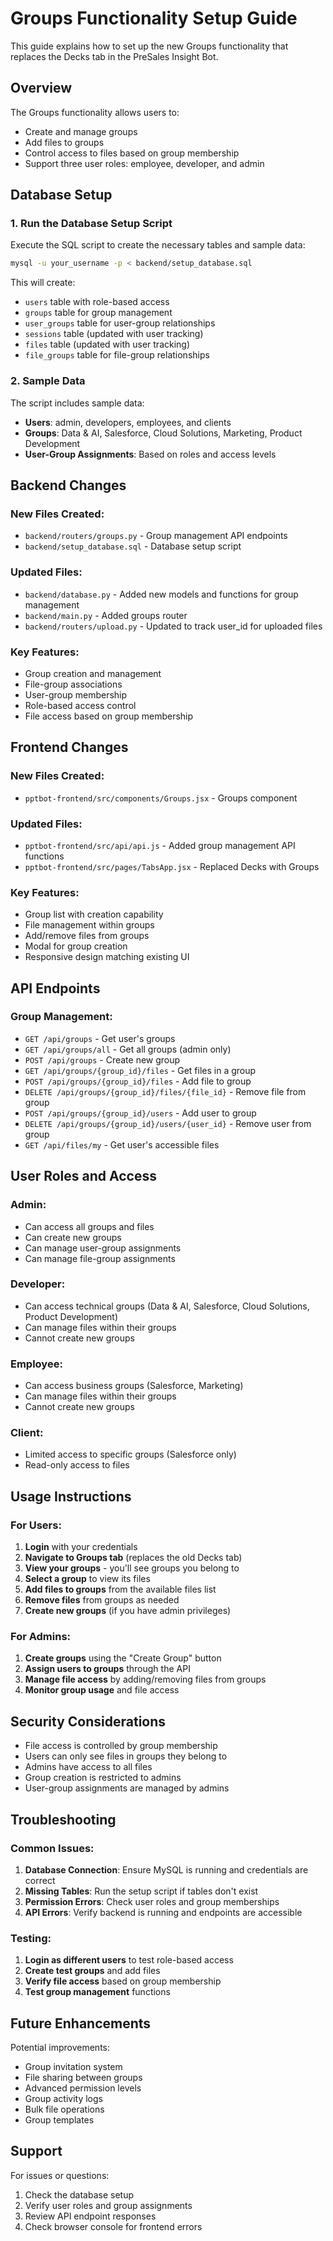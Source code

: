 # Groups Functionality Setup Guide

This guide explains how to set up the new Groups functionality that replaces the Decks tab in the PreSales Insight Bot.

## Overview

The Groups functionality allows users to:
- Create and manage groups
- Add files to groups
- Control access to files based on group membership
- Support three user roles: employee, developer, and admin

## Database Setup

### 1. Run the Database Setup Script

Execute the SQL script to create the necessary tables and sample data:

```bash
mysql -u your_username -p < backend/setup_database.sql
```

This will create:
- `users` table with role-based access
- `groups` table for group management
- `user_groups` table for user-group relationships
- `sessions` table (updated with user tracking)
- `files` table (updated with user tracking)
- `file_groups` table for file-group relationships

### 2. Sample Data

The script includes sample data:
- **Users**: admin, developers, employees, and clients
- **Groups**: Data & AI, Salesforce, Cloud Solutions, Marketing, Product Development
- **User-Group Assignments**: Based on roles and access levels

## Backend Changes

### New Files Created:
- `backend/routers/groups.py` - Group management API endpoints
- `backend/setup_database.sql` - Database setup script

### Updated Files:
- `backend/database.py` - Added new models and functions for group management
- `backend/main.py` - Added groups router
- `backend/routers/upload.py` - Updated to track user_id for uploaded files

### Key Features:
- Group creation and management
- File-group associations
- User-group membership
- Role-based access control
- File access based on group membership

## Frontend Changes

### New Files Created:
- `pptbot-frontend/src/components/Groups.jsx` - Groups component

### Updated Files:
- `pptbot-frontend/src/api/api.js` - Added group management API functions
- `pptbot-frontend/src/pages/TabsApp.jsx` - Replaced Decks with Groups

### Key Features:
- Group list with creation capability
- File management within groups
- Add/remove files from groups
- Modal for group creation
- Responsive design matching existing UI

## API Endpoints

### Group Management:
- `GET /api/groups` - Get user's groups
- `GET /api/groups/all` - Get all groups (admin only)
- `POST /api/groups` - Create new group
- `GET /api/groups/{group_id}/files` - Get files in a group
- `POST /api/groups/{group_id}/files` - Add file to group
- `DELETE /api/groups/{group_id}/files/{file_id}` - Remove file from group
- `POST /api/groups/{group_id}/users` - Add user to group
- `DELETE /api/groups/{group_id}/users/{user_id}` - Remove user from group
- `GET /api/files/my` - Get user's accessible files

## User Roles and Access

### Admin:
- Can access all groups and files
- Can create new groups
- Can manage user-group assignments
- Can manage file-group assignments

### Developer:
- Can access technical groups (Data & AI, Salesforce, Cloud Solutions, Product Development)
- Can manage files within their groups
- Cannot create new groups

### Employee:
- Can access business groups (Salesforce, Marketing)
- Can manage files within their groups
- Cannot create new groups

### Client:
- Limited access to specific groups (Salesforce only)
- Read-only access to files

## Usage Instructions

### For Users:

1. **Login** with your credentials
2. **Navigate to Groups tab** (replaces the old Decks tab)
3. **View your groups** - you'll see groups you belong to
4. **Select a group** to view its files
5. **Add files to groups** from the available files list
6. **Remove files** from groups as needed
7. **Create new groups** (if you have admin privileges)

### For Admins:

1. **Create groups** using the "Create Group" button
2. **Assign users to groups** through the API
3. **Manage file access** by adding/removing files from groups
4. **Monitor group usage** and file access

## Security Considerations

- File access is controlled by group membership
- Users can only see files in groups they belong to
- Admins have access to all files
- Group creation is restricted to admins
- User-group assignments are managed by admins

## Troubleshooting

### Common Issues:

1. **Database Connection**: Ensure MySQL is running and credentials are correct
2. **Missing Tables**: Run the setup script if tables don't exist
3. **Permission Errors**: Check user roles and group memberships
4. **API Errors**: Verify backend is running and endpoints are accessible

### Testing:

1. **Login as different users** to test role-based access
2. **Create test groups** and add files
3. **Verify file access** based on group membership
4. **Test group management** functions

## Future Enhancements

Potential improvements:
- Group invitation system
- File sharing between groups
- Advanced permission levels
- Group activity logs
- Bulk file operations
- Group templates

## Support

For issues or questions:
1. Check the database setup
2. Verify user roles and group assignments
3. Review API endpoint responses
4. Check browser console for frontend errors
